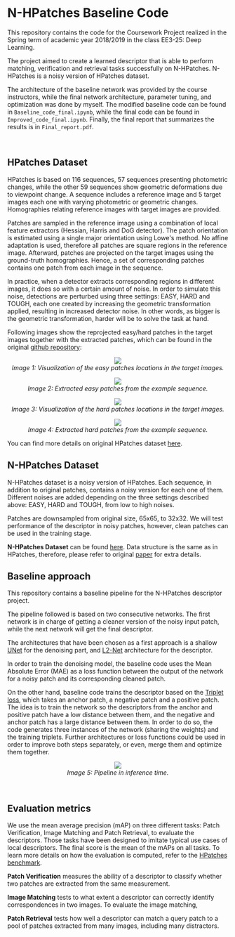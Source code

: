 # N-HPatches Baseline Code

This repository contains the code for the Coursework Project realized in the Spring term of academic year 2018/2019 in the class EE3-25: Deep Learning.

The project aimed to create a learned descriptor that is able to perform matching, verification and retrieval tasks successfully on N-HPatches. N-HPatches is a noisy version of HPatches dataset.

The architecture of the baseline network was provided by the course instructors, while the final network architecture, parameter tuning, and optimization was done by myself. The modified baseline code can be found in `Baseline_code_final.ipynb`, while the final code can be found in `Improved_code_final.ipynb`. Finally, the final report that summarizes the results is in `Final_report.pdf`.

<br />

## HPatches Dataset

HPatches is based on 116 sequences, 57 sequences presenting photometric changes, while the other 59 sequences show geometric deformations due to viewpoint change. A sequence includes a reference image and 5 target images each one with varying photometric or geometric changes. Homographies relating reference images with target images are provided.

Patches are sampled in the reference image using a combination of local feature extractors (Hessian, Harris and DoG detector). The patch orientation is estimated using a single major orientation using Lowe's method. No affine adaptation is used, therefore all patches are square regions in the reference image. Afterward, patches are projected on the target images using the ground-truth homographies. Hence, a set of corresponding patches contains one patch from each image in the sequence.

In practice, when a detector extracts corresponding regions in different images, it does so with a certain amount of noise. In order to simulate this noise, detections are perturbed using three settings: EASY, HARD and TOUGH, each one created by increasing the geometric transformation applied, resulting in increased detector noise. In other words, as bigger is the geometric transformation, harder will be to solve the task at hand. 

Following images show the reprojected easy/hard patches in the target images together with the extracted patches, which can be found in the original [github repository](https://github.com/hpatches/hpatches-dataset):

<p align="center">
 <img src=./Images/images_easy.png> <br/>
 <i>Image 1: Visualization of the easy patches locations in the target images.</i>
</p>

<p align="center">
 <img src=./Images/patches_easy.png> <br/>
 <i>Image 2: Extracted easy patches from the example sequence.</i>
</p>


<p align="center">
 <img src=./Images/images_hard.png> <br/>
 <i>Image 3: Visualization of the hard patches locations in the target images.</i>
</p>

<p align="center">
 <img src=./Images/patches_hard.png> <br/>
 <i>Image 4: Extracted hard patches from the example sequence.</i>
</p>

You can find more details on original HPatches dataset [here](https://arxiv.org/pdf/1704.05939.pdf).

## N-HPatches Dataset

N-HPatches dataset is a noisy version of HPatches. Each sequence, in addition to original patches, contains a noisy version for each one of them. Different noises are added depending on the three settings described above: EASY, HARD and TOUGH, from low to high noises. 

Patches are downsampled from original size, 65x65, to 32x32. We will test performance of the descriptor in noisy patches, however, clean patches can be used in the training stage.

**N-HPatches Dataset** can be found [here](https://imperialcollegelondon.box.com/shared/static/ah40eq7cxpwq4a6l4f62efzdyt8rm3ha.zip). Data structure is the same as in HPatches, therefore, please refer to original [paper](https://arxiv.org/pdf/1704.05939.pdf) for extra details.
<br />

## Baseline approach

This repository contains a baseline pipeline for the N-HPatches descriptor project. 

The pipeline followed is based on two consecutive networks. The first network is in charge of getting a cleaner version of the noisy input patch, while the next network will get the final descriptor. 

The architectures that have been chosen as a first approach is a shallow [UNet](https://arxiv.org/pdf/1505.04597.pdf) for the denoising part, and [L2-Net](https://ieeexplore.ieee.org/stamp/stamp.jsp?tp=&arnumber=8100132) architecture for the descriptor. 

In order to train the denoising model, the baseline code uses the Mean Absolute Error (MAE) as a loss function between the output of the network for a noisy patch and its corresponding cleaned patch. 

On the other hand, baseline code trains the descriptor based on the [Triplet loss](http://www.bmva.org/bmvc/2016/papers/paper119/paper119.pdf), which takes an anchor patch, a negative patch and a positive patch. The idea is to train the network so the descriptors from the anchor and positive patch have a low distance between them, and the negative and anchor patch has a large distance between them. In order to do so, the code generates three instances of the network (sharing the weights) and the training triplets. Further architectures or loss functions could be used in order to improve both steps separately, or even, merge them and optimize them together.

<p align="center">
 <img src=./Images/Inference_time.png> <br/>
 <i>Image 5: Pipeline in inference time.</i>
</p>

<br />

## Evaluation metrics

We use the mean average precision (mAP) on three different tasks: Patch Verification, Image Matching and Patch Retrieval, to evaluate the descriptors. Those tasks have been designed to imitate typical use cases of local descriptors. The final score is the mean of the mAPs on all tasks. To learn more details on how the evaluation is computed, refer to the [HPatches benchmark](https://github.com/hpatches/hpatches-benchmark).

**Patch Verification** measures the ability of a descriptor to classify whether two patches are extracted from the same measurement.

**Image Matching**  tests to what extent a descriptor can correctly identify correspondences in two images. To evaluate the image matching, 

**Patch Retrieval** tests how well a descriptor can match a query patch to a pool of patches extracted from many images, including many distractors.

